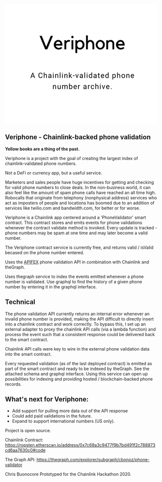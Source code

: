 <p align='center'>
    <img src='./img/logo.png' width=600/>
</p>

## Veriphone - Chainlink-backed phone validation

<b>Yellow books are a thing of the past.</b>

Veriphone is a project with the goal of creating the largest index of chainlink-validated phone numbers.

Not a DeFi or currency app, but a useful service.

Marketers and sales people have huge incentives for getting and checking for valid phone numbers to close deals. In the non-business world, it can also feel like the amount of spam phone calls have reached an all time high. Robocalls that originate from telephony (nonphysical address) services who act as imposters of people and locations has boomed due to an addition of services like twilio.com and bandwidth.com, for better or for worse.

Veriphone is a Chainlink app centered around a 'PhoneValidator' smart contract. This contract stores and emits events for phone validations whenever the contract validate method is invoked. Every update is tracked - phone numbers may be spam at one time and may later become a valid number.

The Veriphone contract service is currently free, and returns valid / isValid becased on the phone number entered.

Uses the <a href="https://phonenumbervalidation.apifex.com/" target="_blank">APIFEX</a> phone validation API in combination with Chainlink and theGraph.

Uses thegraph service to index the events emitted whenever a phone number is validated. Use graphql to find the history of a given phone number by entering it in the graphql interface.

## Technical

The phone validation API currently returns an internal error whenever an invalid phone number is provided, making the API difficult to directly insert into a chainlink contract and work correctly. To bypass this, I set up an external adapter to proxy the chainlink API calls (via a lambda function) and process the event such that a consistent response could be delivered back to the smart contract.

Chainlink API calls were key to wire in the external phone validation data into the smart contract.

Every requested validation (as of the last deployed contract) is emitted as part of the smart contract and ready to be indexed by theGraph. See the attached schema and graphql interface. Using this service can open up possibilities for indexing and providing hosted / blockchain-backed phone records.

## What's next for Veriphone:

- Add support for pulling more data out of the API response
- Could add paid validations in the future.
- Expand to support international numbers (US only).

Project is open source.

Chainlink Contract: https://ropsten.etherscan.io/address/0x7c68a3c9477f9b7bd491f2c788873cd6aa7630c0#code

The Graph API: https://thegraph.com/explorer/subgraph/cbonoz/phone-validator

Chris Buonocore
Prototyped for the Chainlink Hackathon 2020.

<!--
Useful links
* https://github.com/robin-thomas/flyt/blob/master/src/truffle/contracts/Flyt.sol
-->
